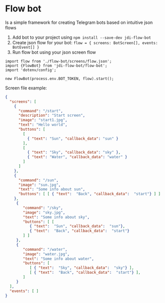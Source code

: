 # Flow bot

Is a simple framework for creating Telegram bots based on intuitive json flows
1. Add bot to your project using ```npm install --save-dev jdi-flow-bot```
2. Create json flow for your bot:
   ```flow = { screens: BotScreen[], events: BotEvent[] }```
3. Run flow bot using your json screen flow
```
import flow from './flow-bot/screens/flow.json';
import {FlowBot} from 'jdi-flow-bot/flow-bot';
import 'dotenv/config';

new FlowBot(process.env.BOT_TOKEN, flow).start();
```

Screen file example: 
```json
{
  "screens": [
    {
      "command": "/start",
      "description": "Start screen",
      "image": "start1.jpg",
      "text": "Hello world",
      "buttons": [
        [
          { "text": "Sun", "callback_data": "sun" }
        ],
        [
          { "text": "Sky", "callback_data": "sky" },
          { "text": "Water", "callback_data": "water" }
        ]
      ]
    },
    {
      "command": "/sun",
      "image": "sun.jpg",
      "text": "Some info about sun",
      "buttons": [ [ { "text":  "Back", "callback_data":  "start"} ] ]
    },
     {
        "command": "/sky",
        "image": "sky.jpg",
        "text": "Some info about sky",
        "buttons": [ [
           { "text":  "Sun", "callback_data":  "sun"},
           { "text":  "Back", "callback_data":  "start"}
        ] ]
     },
     {
        "command": "/water",
        "image": "water.jpg",
        "text": "Some info about water",
        "buttons": [ 
           [ { "text":  "Sky", "callback_data":  "sky"} ],
           [ { "text":  "Back", "callback_data":  "start"} ],
        ]
     }
  ],
  "events": [ ]
}
```
